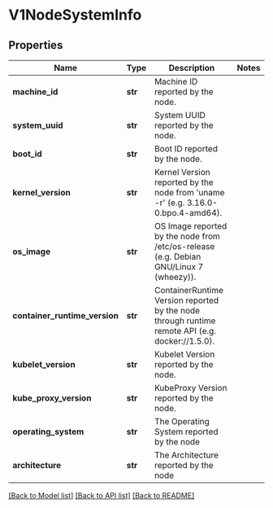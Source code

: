 # V1NodeSystemInfo

## Properties
Name | Type | Description | Notes
------------ | ------------- | ------------- | -------------
**machine_id** | **str** | Machine ID reported by the node. | 
**system_uuid** | **str** | System UUID reported by the node. | 
**boot_id** | **str** | Boot ID reported by the node. | 
**kernel_version** | **str** | Kernel Version reported by the node from &#39;uname -r&#39; (e.g. 3.16.0-0.bpo.4-amd64). | 
**os_image** | **str** | OS Image reported by the node from /etc/os-release (e.g. Debian GNU/Linux 7 (wheezy)). | 
**container_runtime_version** | **str** | ContainerRuntime Version reported by the node through runtime remote API (e.g. docker://1.5.0). | 
**kubelet_version** | **str** | Kubelet Version reported by the node. | 
**kube_proxy_version** | **str** | KubeProxy Version reported by the node. | 
**operating_system** | **str** | The Operating System reported by the node | 
**architecture** | **str** | The Architecture reported by the node | 

[[Back to Model list]](../README.md#documentation-for-models) [[Back to API list]](../README.md#documentation-for-api-endpoints) [[Back to README]](../README.md)


